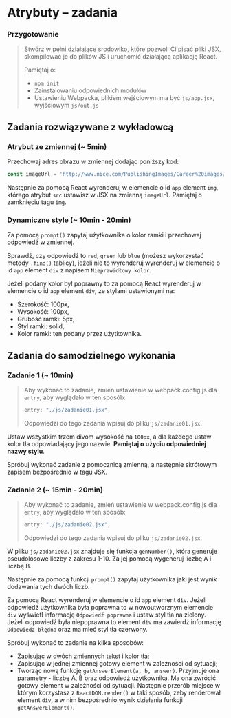 # Atrybuty &ndash; zadania

### Przygotowanie

> Stwórz w pełni działające środowiko, które pozwoli Ci pisać pliki JSX, skompilować je do plików JS i uruchomić działającą aplikację React.
> 
> Pamiętaj o:
> - ```npm init```
> - Zainstalowaniu odpowiednich modułów
> - Ustawieniu Webpacka, plikiem wejściowym ma być `js/app.jsx`, wyjściowym `js/out.js`

## Zadania rozwiązywane z wykładowcą

### Atrybut ze zmiennej  (~ 5min)

Przechowaj adres obrazu w zmiennej dodając poniższy kod:
 
 ```JavaScript
 const imageUrl = 'http://www.nice.com/PublishingImages/Career%20images/J---HR_Page-4st-strip-green-hair%20(2).png';
```

Następnie za pomocą React wyrenderuj w elemencie o id ```app``` element ```img```, którego atrybut ```src``` ustawisz w JSX na zmienną ```imageUrl```. Pamiętaj o zamknięciu tagu ```img```.

### Dynamiczne style  (~ 10min - 20min)

Za pomocą ```prompt()``` zapytaj użytkownika o kolor ramki i przechowaj odpowiedź w zmiennej.

Sprawdź, czy odpowiedź to `red`, `green` lub `blue` (możesz wykorzystać metody ```.find()``` tablicy), jeżeli nie to wyrenderuj wyrenderuj w elemencie o id ```app``` element ```div``` z napisem `Nieprawidłowy kolor`.

Jeżeli podany kolor był poprawny to za pomocą React wyrenderuj w elemencie o id ```app``` element ```div```, ze stylami ustawionymi na:
- Szerokość: 100px,
- Wysokość: 100px,
- Grubość ramki: 5px,
- Styl ramki: solid,
- Kolor ramki: ten podany przez użytkownika.

## Zadania do samodzielnego wykonania

### Zadanie 1 (~ 10min)

> Aby wykonać to zadanie, zmień ustawienie w webpack.config.js dla ```entry```, aby wyglądało w ten sposób:
> ```JavaScript
> entry: "./js/zadanie01.jsx",
> ```
> Odpowiedzi do tego zadania wpisuj do pliku ```js/zadanie01.jsx```.

Ustaw wszystkim trzem divom wysokość na ```100px```, a dla każdego ustaw kolor tła odpowiadający jego nazwie. **Pamiętaj o użyciu odpowiedniej nazwy stylu**.
 
 Spróbuj wykonać zadanie z pomocznicą zmienną, a następnie skrótowym zapisem bezpośrednio w tagu JSX.

### Zadanie 2 (~ 15min - 20min)

> Aby wykonać to zadanie, zmień ustawienie w webpack.config.js dla ```entry```, aby wyglądało w ten sposób:
> ```JavaScript
> entry: "./js/zadanie02.jsx",
> ```
> Odpowiedzi do tego zadania wpisuj do pliku ```js/zadanie02.jsx```.

W pliku ```js/zadanie02.jsx``` znajduje się funkcja ```genNumber()```, która generuje pseudolosowe liczby z zakresu 1-10. Za jej pomocą wygeneruj liczbę A i liczbę B.

Następnie za pomocą funkcji ```prompt()``` zapytaj użytkownika jaki jest wynik dodawania tych dwóch liczb.

Za pomocą React wyrenderuj w elemencie o id ```app``` element ```div```. Jeżeli odpowiedź użytkownika była poprawna to w nowoutworznym elemencie ```div``` wyświetl informację `Odpowiedź poprawna` i ustaw styl tła na zielony. Jeżeli odpowiedź była niepoprawna to element ```div``` ma zawierdź informację `Odpowiedź błędna` oraz ma mieć styl tła czerwony.

 Spróbuj wykonać to zadanie na kilka sposobów:
 - Zapisując w dwóch zmiennych tekst i kolor tła;
 - Zapisując w jednej zmiennej gotowy element w zależności od sytuacji;
 - Tworząc nową funkcję ```getAnswerElement(a, b, answer)```. Przyjmuje ona parametry - liczbę A, B oraz odpowiedź użytkownika. Ma ona zwrócić gotowy element w zależności od sytuacji. Następnie przerób miejsce w którym korzystasz z ```ReactDOM.render()``` w taki sposób, żeby renderował element ```div```, a w nim bezpośrednio wynik działania funkcji ```getAnswerElement()```.
